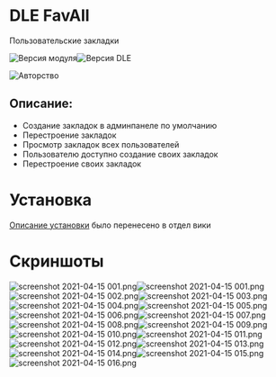 # DLE FavAll
Пользовательские закладки

![Версия модуля](https://img.shields.io/github/manifest-json/v/Gokujo/dle_favall?color=success&filename=manifest.json&label=%D0%92%D0%B5%D1%80%D1%81%D0%B8%D1%8F&style=flat-square)![Версия DLE](https://img.shields.io/badge/dynamic/json?color=orange&label=DLE&query=dle&url=https%3A%2F%2Fraw.githubusercontent.com%2FGokujo%2Fdle_favall%2Fmain%2Fmanifest.json&style=flat-square)

![Авторство](https://img.shields.io/badge/dynamic/json?color=blue&label=Автор&query=author&url=https%3A%2F%2Fraw.githubusercontent.com%2FGokujo%2Fdle_favall%2Fmain%2Fmanifest.json&style=flat-square)


## Описание:
- Создание закладок в админпанеле по умолчанию
- Перестроение закладок
- Просмотр закладок всех пользователей
- Пользователю доступно создание своих закладок
- Перестроение своих закладок

# Установка
[Описание установки](https://github.com/Gokujo/dle_favall/wiki/Установка) было перенесено в отдел вики

# Скриншоты
![screenshot 2021-04-15 001.png](screens/screenshot%202021-04-15%20001.png)![screenshot 2021-04-15 001.png](screens/screenshot%202021-04-15%20001.png)
![screenshot 2021-04-15 002.png](screens/screenshot%202021-04-15%20002.png)![screenshot 2021-04-15 003.png](screens/screenshot%202021-04-15%20003.png)![screenshot 2021-04-15 004.png](screens/screenshot%202021-04-15%20004.png)![screenshot 2021-04-15 005.png](screens/screenshot%202021-04-15%20005.png)![screenshot 2021-04-15 006.png](screens/screenshot%202021-04-15%20006.png)![screenshot 2021-04-15 007.png](screens/screenshot%202021-04-15%20007.png)![screenshot 2021-04-15 008.png](screens/screenshot%202021-04-15%20008.png)![screenshot 2021-04-15 009.png](screens/screenshot%202021-04-15%20009.png)![screenshot 2021-04-15 010.png](screens/screenshot%202021-04-15%20010.png)![screenshot 2021-04-15 011.png](screens/screenshot%202021-04-15%20011.png)![screenshot 2021-04-15 012.png](screens/screenshot%202021-04-15%20012.png)![screenshot 2021-04-15 013.png](screens/screenshot%202021-04-15%20013.png)![screenshot 2021-04-15 014.png](screens/screenshot%202021-04-15%20014.png)![screenshot 2021-04-15 015.png](screens/screenshot%202021-04-15%20015.png)![screenshot 2021-04-15 016.png](screens/screenshot%202021-04-15%20016.png)
